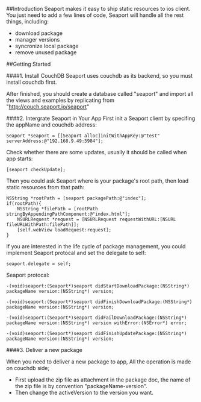 ##Introduction
Seaport makes it easy to ship static resources to ios client. You just need to add a few lines of code, Seaport will handle all the rest things, including:

* download package
* manager versions
* syncronize local package
* remove unused package



##Getting Started

####1. Install CouchDB
Seaport uses couchdb as its backend, so you must install couchdb first. 

After finished, you should create a database called "seaport" and import all the views and examples by replicating from "http://couch.seaport.io/seaport"

####2. Intergrate Seaport in Your App
First init a Seaport client by specifing the appName and couchdb address:

	Seaport *seaport = [[Seaport alloc]initWithAppKey:@"test" serverAddress:@"192.168.9.49:5984"];
	
Check whether there are some updates, usually it should be called when app starts:

	[seaport checkUpdate];
	
Then you could ask Seaport where is your package's root path, then load static resources from that path:

	NSString *rootPath = [seaport packagePath:@"index"];
	if(rootPath){
        NSString *filePath = [rootPath stringByAppendingPathComponent:@"index.html"];
        NSURLRequest *request = [NSURLRequest requestWithURL:[NSURL fileURLWithPath:filePath]];
        [self.webView loadRequest:request];
    }
	
If you are interested in the life cycle of package management, you could implement Seaport protocal and set the delegate to self:

	seaport.delegate = self;


Seaport protocal:

	-(void)seaport:(Seaport*)seaport didStartDownloadPackage:(NSString*) packageName version:(NSString*) version;
	
	-(void)seaport:(Seaport*)seaport didFinishDownloadPackage:(NSString*) packageName version:(NSString*) version;
	
	-(void)seaport:(Seaport*)seaport didFailDownloadPackage:(NSString*) packageName version:(NSString*) version withError:(NSError*) error;
	
	-(void)seaport:(Seaport*)seaport didFinishUpdatePackage:(NSString*) packageName version:(NSString*) version;	


####3. Deliver a new package

When you need to deliver a new package to app, All the operation is made on couchdb side;

* First upload the zip file as attachment in the package doc, the name of  the zip file is by convention "packageName-version".
* Then change the activeVersion to the version you want.

